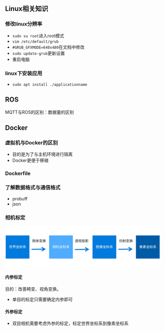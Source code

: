 ## Linux相关知识
### 修改linux分辨率
- `sudo su root`进入root模式
- `vim /etc/default/grub`
- `#GRUB_GFXMODE=640x480`在文档中修改
- `sudo update-grub`更新设置
- 重启电脑
### linux下安装应用
- `sudo apt install ./applicationname`
## ROS
MQTT与ROS的区别：数据量的区别
## Docker
### 虚拟机与Docker的区别
- 目的是为了与主机环境进行隔离
- Docker更便于移植
### Dockerfile

### 了解数据格式与通信格式
- probuff
- json
### 相机标定
![alt text](image.png)
#### 内参标定
目的：改善畸变、视角变换。
- 单目的标定只需要确定内参即可
#### 外参标定
- 双目相机需要考虑外参的标定，标定世界坐标系到像素坐标系